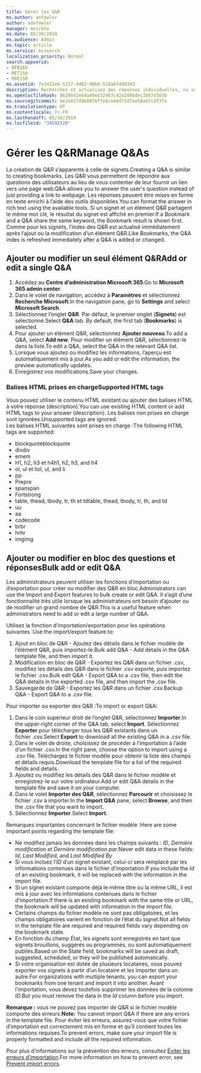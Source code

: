 ```yaml
---
title: Gérer les Q&R
ms.author: anfowler
author: adefowler
manager: mnirkhe
ms.date: 05/30/2019
ms.audience: Admin
ms.topic: article
ms.service: mssearch
localization_priority: Normal
search.appverid:
- BFB160
- MET150
- MOE150
ms.assetid: 7e3432e6-5317-4d63-90b0-52da6fddd343
description: Recherchez et actualisez des réponses individuelles, ou servez-vous des outils de Recherche Microsoft disponibles pour les modifier tous à la fois
ms.openlocfilehash: 8620842e64a40eb32467c42a289bdec3b67d303b
ms.sourcegitcommit: be2e837d9b087bffe6ce40d72d7ae58a8fcdf3fe
ms.translationtype: HT
ms.contentlocale: fr-FR
ms.lasthandoff: 05/30/2019
ms.locfileid: "34591520"
---
```

# <a name="manage-qas"></a><span data-ttu-id="836cc-103">Gérer les Q&R</span><span class="sxs-lookup"><span data-stu-id="836cc-103">Manage Q&As</span></span>

<span data-ttu-id="836cc-104">La création de Q&R s’apparente à celle de signets.</span><span class="sxs-lookup"><span data-stu-id="836cc-104">Creating a Q&A is similar to creating bookmarks.</span></span> <span data-ttu-id="836cc-105">Les Q&R vous permettent de répondre aux questions des utilisateurs au lieu de vous contenter de leur fournir un lien vers une page web.</span><span class="sxs-lookup"><span data-stu-id="836cc-105">Q&A allows you to answer the user's question instead of just providing a link to webpage.</span></span> <span data-ttu-id="836cc-106">Les réponses peuvent être mises en forme en texte enrichi à l’aide des outils disponibles.</span><span class="sxs-lookup"><span data-stu-id="836cc-106">You can format the answer in rich text using the available tools.</span></span> <span data-ttu-id="836cc-107">Si un signet et un élément Q&R partagent le même mot clé, le résultat du signet est affiché en premier.</span><span class="sxs-lookup"><span data-stu-id="836cc-107">If a Bookmark and a Q&A share the same keyword, the Bookmark result is shown first.</span></span> <span data-ttu-id="836cc-108">Comme pour les signets, l’index des Q&R est actualisé immédiatement après l’ajout ou la modification d’un élément Q&R.</span><span class="sxs-lookup"><span data-stu-id="836cc-108">Like Bookmarks, the Q&A index is refreshed immediately after a Q&A is added or changed.</span></span> 

## <a name="add-or-edit-a-single-qa"></a><span data-ttu-id="836cc-109">Ajouter ou modifier un seul élément Q&R</span><span class="sxs-lookup"><span data-stu-id="836cc-109">Add or edit a single Q&A</span></span>
1. <span data-ttu-id="836cc-110">Accédez au **Centre d’administration Microsoft 365**.</span><span class="sxs-lookup"><span data-stu-id="836cc-110">Go to **Microsoft 365 admin center**.</span></span>
1. <span data-ttu-id="836cc-111">Dans le volet de navigation, accédez à **Paramètres** et sélectionnez **Recherche Microsoft**.</span><span class="sxs-lookup"><span data-stu-id="836cc-111">In the navigation pane, go to **Settings** and select **Microsoft Search**.</span></span>
1. <span data-ttu-id="836cc-112">Sélectionnez l’onglet **Q&R**. Par défaut, le premier onglet (**Signets**) est sélectionné.</span><span class="sxs-lookup"><span data-stu-id="836cc-112">Select **Q&A** tab. By default, the first tab (**Bookmarks**) is selected.</span></span>
1. <span data-ttu-id="836cc-113">Pour ajouter un élément Q&R, sélectionnez **Ajouter nouveau**.</span><span class="sxs-lookup"><span data-stu-id="836cc-113">To add a Q&A, select **Add new**.</span></span>
<span data-ttu-id="836cc-114">Pour modifier un élément Q&R, sélectionnez-le dans la liste.</span><span class="sxs-lookup"><span data-stu-id="836cc-114">To edit a Q&A, select the Q&A in the relevant Q&A list.</span></span>
1. <span data-ttu-id="836cc-115">Lorsque vous ajoutez ou modifiez les informations, l’aperçu est automatiquement mis à jour.</span><span class="sxs-lookup"><span data-stu-id="836cc-115">As you add or edit the information, the preview automatically updates.</span></span>
1. <span data-ttu-id="836cc-116">Enregistrez vos modifications.</span><span class="sxs-lookup"><span data-stu-id="836cc-116">Save your changes.</span></span>

### <a name="supported-html-tags"></a><span data-ttu-id="836cc-117">Balises HTML prises en charge</span><span class="sxs-lookup"><span data-stu-id="836cc-117">Supported HTML tags</span></span>
<span data-ttu-id="836cc-118">Vous pouvez utiliser le contenu HTML existant ou ajouter des balises HTML à votre réponse (description).</span><span class="sxs-lookup"><span data-stu-id="836cc-118">You can use existing HTML content or add HTML tags to your answer (description).</span></span> <span data-ttu-id="836cc-119">Les balises non prises en charge sont ignorées.</span><span class="sxs-lookup"><span data-stu-id="836cc-119">Unsupported tags are ignored.</span></span>  
<span data-ttu-id="836cc-120">Les balises HTML suivantes sont prises en charge :</span><span class="sxs-lookup"><span data-stu-id="836cc-120">The following HTML tags are supported:</span></span>
- <span data-ttu-id="836cc-121">blockquote</span><span class="sxs-lookup"><span data-stu-id="836cc-121">blockquote</span></span>
- <span data-ttu-id="836cc-122">div</span><span class="sxs-lookup"><span data-stu-id="836cc-122">div</span></span>
- <span data-ttu-id="836cc-123">em</span><span class="sxs-lookup"><span data-stu-id="836cc-123">em</span></span>
- <span data-ttu-id="836cc-124">H1, h2, h3 et h4</span><span class="sxs-lookup"><span data-stu-id="836cc-124">h1, h2, h3, and h4</span></span>
- <span data-ttu-id="836cc-125">ol, ul et li</span><span class="sxs-lookup"><span data-stu-id="836cc-125">ol, ul, and li</span></span>
- <span data-ttu-id="836cc-126">p</span><span class="sxs-lookup"><span data-stu-id="836cc-126">p</span></span>
- <span data-ttu-id="836cc-127">Pre</span><span class="sxs-lookup"><span data-stu-id="836cc-127">pre</span></span>
- <span data-ttu-id="836cc-128">span</span><span class="sxs-lookup"><span data-stu-id="836cc-128">span</span></span>
- <span data-ttu-id="836cc-129">Fort</span><span class="sxs-lookup"><span data-stu-id="836cc-129">strong</span></span>
- <span data-ttu-id="836cc-130">table, thead, tbody, tr, th et td</span><span class="sxs-lookup"><span data-stu-id="836cc-130">table, thead, tbody, tr, th, and td</span></span>
- <span data-ttu-id="836cc-131">u</span><span class="sxs-lookup"><span data-stu-id="836cc-131">u</span></span>
- <span data-ttu-id="836cc-132">a</span><span class="sxs-lookup"><span data-stu-id="836cc-132">a</span></span>
- <span data-ttu-id="836cc-133">code</span><span class="sxs-lookup"><span data-stu-id="836cc-133">code</span></span>
- <span data-ttu-id="836cc-134">br</span><span class="sxs-lookup"><span data-stu-id="836cc-134">br</span></span>
- <span data-ttu-id="836cc-135">hr</span><span class="sxs-lookup"><span data-stu-id="836cc-135">hr</span></span>
- <span data-ttu-id="836cc-136">img</span><span class="sxs-lookup"><span data-stu-id="836cc-136">img</span></span>

## <a name="bulk-add-or-edit-qas"></a><span data-ttu-id="836cc-137">Ajouter ou modifier en bloc des questions et réponses</span><span class="sxs-lookup"><span data-stu-id="836cc-137">Bulk add or edit Q&A</span></span>
<span data-ttu-id="836cc-138">Les administrateurs peuvent utiliser les fonctions d’importation ou d’exportation pour créer ou modifier des Q&R en bloc.</span><span class="sxs-lookup"><span data-stu-id="836cc-138">Administrators can use the Import and Export features to bulk create or edit Q&A.</span></span> <span data-ttu-id="836cc-139">Il s’agit d’une fonctionnalité très utile lorsque les administrateurs ont besoin d’ajouter ou de modifier un grand nombre de Q&R.</span><span class="sxs-lookup"><span data-stu-id="836cc-139">This is a useful feature when administrators need to add or edit a large number of Q&A.</span></span> 

<span data-ttu-id="836cc-140">Utilisez la fonction d’importation/exportation pour les opérations suivantes :</span><span class="sxs-lookup"><span data-stu-id="836cc-140">Use the import/export feature to:</span></span>
1. <span data-ttu-id="836cc-141">Ajout en bloc de Q&R - Ajoutez des détails dans le fichier modèle de l’élément Q&R, puis importez-le.</span><span class="sxs-lookup"><span data-stu-id="836cc-141">Bulk add Q&A - Add details in the Q&A template file, and then import it.</span></span>
1. <span data-ttu-id="836cc-142">Modification en bloc de Q&R - Exportez les Q&R dans un fichier .csv, modifiez les détails des Q&R dans le fichier .csv exporté, puis importez le fichier .csv.</span><span class="sxs-lookup"><span data-stu-id="836cc-142">Bulk edit Q&A - Export Q&A to a .csv file, then edit the Q&A details in the exported .csv file, and then import the .csv file.</span></span>
1. <span data-ttu-id="836cc-143">Sauvegarde de Q&R - Exportez les Q&R dans un fichier .csv.</span><span class="sxs-lookup"><span data-stu-id="836cc-143">Backup Q&A - Export Q&A to a .csv file.</span></span>

<span data-ttu-id="836cc-144">Pour importer ou exporter des Q&R :</span><span class="sxs-lookup"><span data-stu-id="836cc-144">To import or export Q&A:</span></span>
1. <span data-ttu-id="836cc-145">Dans le coin supérieur droit de l’onglet Q&R, sélectionnez **Importer**.</span><span class="sxs-lookup"><span data-stu-id="836cc-145">In the upper-right corner of the Q&A tab, select **Import**.</span></span> <span data-ttu-id="836cc-146">Sélectionnez **Exporter** pour télécharger tous les Q&R existants dans un fichier .csv.</span><span class="sxs-lookup"><span data-stu-id="836cc-146">Select **Export** to download all the existing Q&A in a .csv file.</span></span>
1. <span data-ttu-id="836cc-147">Dans le volet de droite, choisissez de procéder à l’importation à l’aide d’un fichier .csv.</span><span class="sxs-lookup"><span data-stu-id="836cc-147">In the right pane, choose the option to import using a .csv file.</span></span>
<span data-ttu-id="836cc-148">Téléchargez le fichier modèle pour obtenir la liste des champs et détails requis.</span><span class="sxs-lookup"><span data-stu-id="836cc-148">Download the template file for a list of the required fields and details.</span></span> 
1. <span data-ttu-id="836cc-149">Ajoutez ou modifiez les détails des Q&R dans le fichier modèle et enregistrez-le sur votre ordinateur.</span><span class="sxs-lookup"><span data-stu-id="836cc-149">Add or edit Q&A details in the template file and save it on your computer.</span></span> 
1. <span data-ttu-id="836cc-150">Dans le volet **Importer des Q&R**, sélectionnez **Parcourir** et choisissez le fichier .csv à importer.</span><span class="sxs-lookup"><span data-stu-id="836cc-150">In the **Import Q&A** pane, select **Browse**, and then the .csv file that you want to import.</span></span>
1. <span data-ttu-id="836cc-151">Sélectionnez **Importer**.</span><span class="sxs-lookup"><span data-stu-id="836cc-151">Select **Import**.</span></span>

<span data-ttu-id="836cc-152">Remarques importantes concernant le fichier modèle :</span><span class="sxs-lookup"><span data-stu-id="836cc-152">Here are some important points regarding the template file:</span></span>
- <span data-ttu-id="836cc-153">Ne modifiez jamais les données dans les champs suivants : *ID*, *Dernière modification* et *Dernière modification par*.</span><span class="sxs-lookup"><span data-stu-id="836cc-153">Never edit data in these fields: *Id*, *Last Modified*, and *Last Modified By*</span></span>
- <span data-ttu-id="836cc-154">Si vous incluez l’*ID* d’un signet existant, celui-ci sera remplacé par les informations contenues dans le fichier d’importation.</span><span class="sxs-lookup"><span data-stu-id="836cc-154">If you include the *Id* of an existing bookmark, it will be replaced with the information in the import file.</span></span>
- <span data-ttu-id="836cc-155">Si un signet existant comporte déjà le même titre ou la même URL, il est mis à jour avec les informations contenues dans le fichier d’importation.</span><span class="sxs-lookup"><span data-stu-id="836cc-155">If there is an existing bookmark with the same title or URL, the bookmark will be updated with information in the import file.</span></span>
- <span data-ttu-id="836cc-156">Certains champs du fichier modèle ne sont pas obligatoires, et les champs obligatoires varient en fonction de l’état du signet.</span><span class="sxs-lookup"><span data-stu-id="836cc-156">Not all fields in the template file are required and required fields vary depending on the bookmark state.</span></span>
- <span data-ttu-id="836cc-157">En fonction du champ État, les signets sont enregistrés en tant que signets brouillons, suggérés ou programmés, ou sont automatiquement publiés.</span><span class="sxs-lookup"><span data-stu-id="836cc-157">Based on the State field, bookmarks will be saved as draft, suggested, scheduled, or they will be published automatically.</span></span>
- <span data-ttu-id="836cc-158">Si votre organisation est dotée de plusieurs locataires, vous pouvez exporter vos signets à partir d’un locataire et les importer dans un autre.</span><span class="sxs-lookup"><span data-stu-id="836cc-158">For organizations with multiple tenants, you can export your bookmarks from one tenant and import it into another.</span></span> <span data-ttu-id="836cc-159">Avant l’importation, vous devez toutefois supprimer les données de la colonne *ID*.</span><span class="sxs-lookup"><span data-stu-id="836cc-159">But you must remove the data in the *Id* column before you import.</span></span>

<span data-ttu-id="836cc-160">**Remarque :** vous ne pouvez pas importer de Q&R si le fichier modèle comporte des erreurs.</span><span class="sxs-lookup"><span data-stu-id="836cc-160">**Note:** You cannot import Q&A if there are any errors in the template file.</span></span> <span data-ttu-id="836cc-161">Pour éviter les erreurs, assurez-vous que votre fichier d’importation est correctement mis en forme et qu’il contient toutes les informations requises.</span><span class="sxs-lookup"><span data-stu-id="836cc-161">To prevent errors, make sure your import file is properly formatted and include all the required information.</span></span> 

<span data-ttu-id="836cc-162">Pour plus d’informations sur la prévention des erreurs, consultez [Éviter les erreurs d’importation](manage-bookmarks.md#prevent-import-errors).</span><span class="sxs-lookup"><span data-stu-id="836cc-162">For more information on how to prevent error, see [Prevent import errors](manage-bookmarks.md#prevent-import-errors).</span></span>